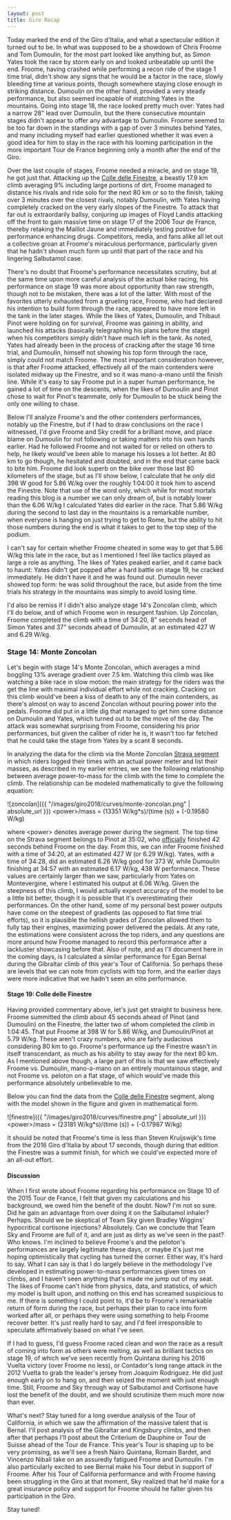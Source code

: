 ```yaml
---
layout: post
title: Giro Recap
---
```


Today marked the end of the Giro d'Italia, and what a spectacular edition it turned out to be. In what was supposed to be a showdown of Chris Froome and Tom Dumoulin, for the most part looked like anything but, as Simon Yates took the race by storm early on and looked unbeatable up until the end. Froome, having crashed while performing a recon ride of the stage 1 time trial, didn't show any signs that he would be a factor in the race, slowly bleeding time at various points, though somewhere staying close enough in striking distance. Dumoulin on the other hand, provided a very steady performance, but also seemed incapable of matching Yates in the mountains. Going into stage 18, the race looked pretty much over: Yates had a narrow 28" lead over Dumoulin, but the there consecutive mountain stages didn't appear to offer any advantage to Dumoulin. Froome seemed to be too far down in the standings with a gap of over 3 minutes behind Yates, and many including myself had earlier questioned whether it was even a good idea for him to stay in the race with his looming participation in the more important Tour de France beginning only a month after the end of the Giro. 

Over the last couple of stages, Froome needed a miracle, and on stage 19, he got just that. Attacking up the [Colle delle Finestre](https://www.strava.com/segments/657942), a beastly 17.9 km climb averaging 9% including large portions of dirt, Froome managed to distance his rivals and ride solo for the next 80 km or so to the finish, taking over 3 minutes over the closest rivals, notably Dumoulin, with Yates having completely cracked on the very early slopes of the Finestre. To attack that far out is  extraordarily ballsy, conjuring up images of Floyd Landis attacking off the front to gain massive time on stage 17 of the 2006 Tour de France, thereby retaking the Maillot Jaune and immediately testing postive for performance enhancing drugs. Competitors, media, and fans alike all let out a collective groan at Froome's miraculous performance, particularly given that he hadn't shown much form up until that part of the race and his lingering Salbutamol case.

There's no doubt that Froome's performance necessitates scrutiny, but at the same time upon more careful analysis of the actual bike racing, his performance on stage 19 was more about opportunity than raw strength, though not to be mistaken, there was a lot of the latter. With most of the favorites utterly exhausted from a grueling race, Froome, who had declared his intention to build form through the race, appeared to have more left in the tank in the later stages. While the likes of Yates, Dumoulin, and Thibaut Pinot were holding on for survival, Froome was gaining in ability, and launched his attacks (basically telegraphing his plans before the stage) when his competitors simply didn't have much left in the tank. As noted, Yates had already been in the process of cracking after the stage 16 time trial, and Dumoulin, himself not showing his top form through the race, simply could not match Froome. The most important consideration however, is that after Froome attacked, effectively all of the main contenders were isolated midway up the Finestre, and so it was mano-a-mano until the finish line. While it's easy to say Froome put in a super human performance, he gained a lot of time on the descents, when the likes of Dumoulin and Pinot chose to wait for Pinot's teammate, only for Dumoulin to be stuck being the only one willing to chase.

Below I'll analyze Froome's and the other contenders performances, notably up the Finestre, but if I had to draw conclusions on the race I witnessed, I'd give Froome and Sky credit for a brilliant move, and place blame on Dumoulin for not following or taking matters into his own hands earlier. Had he followed Froome and not waited for or relied on others to help, he likely would've been able to manage his losses a lot better. At 80 km to go though, he hesitated and doubted, and in the end that came back to bite him. Froome did look superb on the bike over those last 80 kilometers of the stage, but as I'll show below, I calculate that he *only* did 398 W good for 5.86 W/kg over the roughly 1:04:00 it took him to ascend the Finestre. Note that use of the word only, which while for most mortals reading this blog is a number we can only dream of, but is notably lower than the 6.06 W/kg I calculated Yates did earlier in the race. That 5.86 W/kg during the second to last day in the mountains is a remarkable number, when everyone is hanging on just trying to get to Rome, but the ability to hit those numbers during the end is what it takes to get to the top step of the podium. 

I can't say for certain whether Froome cheated in some way to get that 5.86 W/kg this late in the race, but as I mentioned I feel like tactics played as large a role as anything. The likes of Yates peaked earlier, and it came back to haunt: Yates didn't get popped after a hard battle on stage 19, he cracked immediately. He didn't have it and he was found out. Dumoulin never showed top form: he was solid throughout the race, but aside from the time trials his strategy in the mountains was simply to avoid losing time.

I'd also be remiss if I didn't also analyze stage 14's Zoncolan climb, which I'll do below, and of which Froome won in resurgent fashion. Up Zoncolan, Froome completed the climb with a time of 34:20, 8" seconds head of Simon Yates and 37" seconds ahead of Dumoulin, at an estimated 427 W and 6.29 W/kg. 

### Stage 14: Monte Zoncolan

Let's begin with stage 14's Monte Zoncolan, which averages a mind boggling 13% average gradient over 7.5 km. Watching this climb was like watching a bike race in slow motion: the main strategy for the riders was the get the line with maximal individual effort while not cracking. Cracking on this climb would've been a kiss of death to any of the main contenders, as there's almost on way to ascend Zoncolan without pouring power into the pedals. Froome did put in a little dig that managed to get him some distance on Dumoulin and Yates, which turned out to be the move of the day. The attack was somewhat surprising from Froome, considering his prior performances, but given the caliber of rider he is, it wasn't too far fetched that he could take the stage from Yates by a scant 8 seconds.

In analyzing the data for the climb via the Monte Zoncolan [Strava segment](https://www.strava.com/segments/657601) in which riders logged their times with an actual power meter and list their masses, as described in my earlier entries, we see the following relationship between average power-to-mass for the climb with the time to complete the climb. The relationship can be modeled mathematically to give the following equation:

![zoncolan]({{ "/images/giro2018/curves/monte-zoncolan.png" | absolute_url }})
\<power\>/mass = (13351 W/kg\*s)/(time (s)) + (-0.19580 W/kg)

where \<power\> denotes average power during the segment. The top time on the Strava segment belongs to Pinot at 35:02, who [officially](https://www.procyclingstats.com/race/giro-d-italia/2018/stage-14) finished 42 seconds behind Froome on the day. From this, we can infer Froome finished with a time of 34:20, at an estimated 427 W (or 6.29 W/kg). Yates, with a time of 34:28, did an estimated 6.26 W/kg good for 373 W, while Dumoulin finishing at 34:57 with an estimated 6.17 W/kg, 438 W performance. These values are certainly larger than we saw, particularly from Yates on Montevergine, where I estimated his output at 6.06 W/kg. Given the steepness of this climb, I would actually expect accuracy of the model to be a little bit better, though it is possible that it's overestimating their performances. On the other hand, some of my personal best power outputs have come on the steepest of gradients (as opposed to flat time trial efforts), so it is plausible the hellish grades of Zoncolan allowed them to fully tap their engines, maximizing power delivered the pedals. At any rate, the estimations were consistent across the top riders, and any questions are more around how Froome managed to record this performance after a lackluster showcasing before that. Also of note, and as I'll document here in the coming days, is I calculated a similar performance for Egan Bernal during the Gibraltar climb of this year's Tour of California. So perhaps these are levels that we can note from cyclists with top form, and the earlier days were more indicative that we hadn't seen an elite performance.


#### Stage 19: Colle delle Finestre

Having provided commentary above, let's just get straight to business here. Froome summitted the climb about 45 seconds ahead of Pinot (and Dumoulin) on the Finestre, the latter two of whom completed the climb in 1:04:45. That put Froome at 398 W for 5.86 W/kg, and Dumoulin/Pinot at 5.79 W/kg. These aren't crazy numbers, who are fairly audacious considering 80 km to go. Froome's performance up the Finestre wasn't in itself transcendant, as much as his ability to stay away for the next 80 km. As I mentioned above though, a large part of this is that we saw effectively Froome vs. Dumoulin, mano-a-mano on an entirely mountainous stage, and not Froome vs. peloton on a flat stage, of which would've made this performance absolutely unbelievable to me.

Below you can find the data from the [Colle delle Finestre](https://www.strava.com/segments/657942) segment, along with the model shown in the figure and given in mathematical form.

![finestre]({{ "/images/giro2018/curves/finestre.png" | absolute_url }})
\<power\>/mass = (23181 W/kg\*s)/(time (s)) + (-0.17987 W/kg)

It should be noted that Froome's time is less than Steven Kruijswijk's time from the 2016 Giro d'Italia by about 17 seconds, though during that edition the Finestre was a summit finish, for which we could've expected more of an all-out effort.

#### Discussion

When I first wrote about Froome regarding his performance on Stage 10 of the 2015 Tour de France, I felt that given my calculations and his background, we owed him the benefit of the doubt. Now? I'm not so sure. Did he gain an advantage from over doing it on the Salbutamol inhaler? Perhaps. Should we be skeptical of Team Sky given Bradley Wiggins' hypocritical cortisone injections? Absolutely. Can we conclude that Team Sky and Froome are full of it, and are just as dirty as we've seen in the past? Who knows. I'm inclined to believe Froome's and the peloton's performances are largely legitimate these days, or maybe it's just me hoping optimistically that cycling has turned the corner. Either way, it's hard to say. What I can say is that I do largely believe in the methodology I've developed in estimating power-to-mass performances given times on climbs, and I haven't seen anything that's made me jump out of my seat. The likes of Froome can't hide from physics, data, and statistics, of which my model is built upon, and nothing on this end has screamed suspicious to me. If there is something I could point to, it'd be to Froome's remarkable return of form during the race, but perhaps their plan to race into form worked after all, or perhaps they were using something to help Froome recover better. It's just really hard to say, and I'd feel irresponsible to speculate affirmatively based on what I've seen.

If I had to guess, I'd guess Froome raced clean and won the race as a result of coming into form as others were melting, as well as brilliant tactics on stage 19, of which we've seen recently from Quintana during his 2016 Vuelta victory (over Froome no less), or Contador's long range attack in the 2012 Vuelta to grab the leader's jersey from Joaquim Rodriguez. He did just enough early on to hang on, and then seized the moment with just enough time. Still, Froome and Sky through way of Salbutamol and Cortisone have lost the benefit of the doubt, and we should scrutinize them much more now than ever. 

What's next? Stay tuned for a long overdue analysis of the Tour of California, in which we saw the affirmation of the massive talent that is Bernal. I'll post analysis of the Gibraltar and Kingsbury climbs, and then after that perhaps I'll post about the Criterium de Dauphine or Tour de Suisse ahead of the Tour de France. This year's Tour is shaping up to be very promising, as we'll see a fresh Nairo Quintana, Romain Bardet, and Vincenzo Nibali take on an assuredly fatigued Froome and Dumoulin. I'm also particularly excited to see Bernal make his Tour debut in support of Froome. After his Tour of California performance and with Froome having been struggling in the Giro at that moment, Sky realized that he'd make for a great insurance policy and support for Froome should he falter given his participation in the Giro.

Stay tuned!